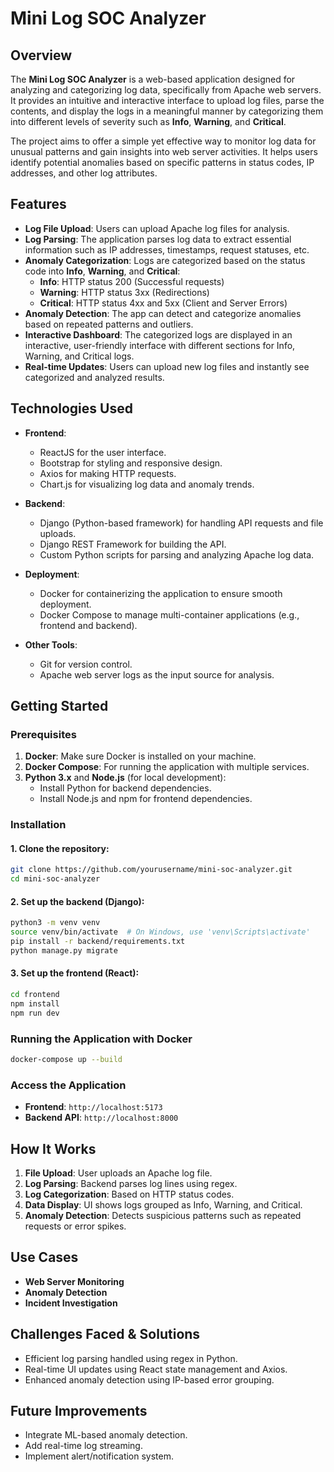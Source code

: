 # Mini Log SOC Analyzer

## Overview

The **Mini Log SOC Analyzer** is a web-based application designed for analyzing and categorizing log data, specifically from Apache web servers. It provides an intuitive and interactive interface to upload log files, parse the contents, and display the logs in a meaningful manner by categorizing them into different levels of severity such as **Info**, **Warning**, and **Critical**.

The project aims to offer a simple yet effective way to monitor log data for unusual patterns and gain insights into web server activities. It helps users identify potential anomalies based on specific patterns in status codes, IP addresses, and other log attributes.

## Features

- **Log File Upload**: Users can upload Apache log files for analysis.
- **Log Parsing**: The application parses log data to extract essential information such as IP addresses, timestamps, request statuses, etc.
- **Anomaly Categorization**: Logs are categorized based on the status code into **Info**, **Warning**, and **Critical**:
  - **Info**: HTTP status 200 (Successful requests)
  - **Warning**: HTTP status 3xx (Redirections)
  - **Critical**: HTTP status 4xx and 5xx (Client and Server Errors)
- **Anomaly Detection**: The app can detect and categorize anomalies based on repeated patterns and outliers.
- **Interactive Dashboard**: The categorized logs are displayed in an interactive, user-friendly interface with different sections for Info, Warning, and Critical logs.
- **Real-time Updates**: Users can upload new log files and instantly see categorized and analyzed results.

## Technologies Used

- **Frontend**:
  - ReactJS for the user interface.
  - Bootstrap for styling and responsive design.
  - Axios for making HTTP requests.
  - Chart.js for visualizing log data and anomaly trends.

- **Backend**:
  - Django (Python-based framework) for handling API requests and file uploads.
  - Django REST Framework for building the API.
  - Custom Python scripts for parsing and analyzing Apache log data.
  
- **Deployment**:
  - Docker for containerizing the application to ensure smooth deployment.
  - Docker Compose to manage multi-container applications (e.g., frontend and backend).

- **Other Tools**:
  - Git for version control.
  - Apache web server logs as the input source for analysis.

## Getting Started

### Prerequisites

1. **Docker**: Make sure Docker is installed on your machine.
2. **Docker Compose**: For running the application with multiple services.
3. **Python 3.x** and **Node.js** (for local development):
   - Install Python for backend dependencies.
   - Install Node.js and npm for frontend dependencies.

### Installation

#### 1. Clone the repository:

```bash
git clone https://github.com/yourusername/mini-soc-analyzer.git
cd mini-soc-analyzer
```

#### 2. Set up the backend (Django):

```bash
python3 -m venv venv
source venv/bin/activate  # On Windows, use 'venv\Scripts\activate'
pip install -r backend/requirements.txt
python manage.py migrate
```

#### 3. Set up the frontend (React):

```bash
cd frontend
npm install
npm run dev
```

### Running the Application with Docker

```bash
docker-compose up --build
```

### Access the Application

- **Frontend**: `http://localhost:5173`
- **Backend API**: `http://localhost:8000`

## How It Works

1. **File Upload**: User uploads an Apache log file.
2. **Log Parsing**: Backend parses log lines using regex.
3. **Log Categorization**: Based on HTTP status codes.
4. **Data Display**: UI shows logs grouped as Info, Warning, and Critical.
5. **Anomaly Detection**: Detects suspicious patterns such as repeated requests or error spikes.

## Use Cases

- **Web Server Monitoring**
- **Anomaly Detection**
- **Incident Investigation**

## Challenges Faced & Solutions

- Efficient log parsing handled using regex in Python.
- Real-time UI updates using React state management and Axios.
- Enhanced anomaly detection using IP-based error grouping.

## Future Improvements

- Integrate ML-based anomaly detection.
- Add real-time log streaming.
- Implement alert/notification system.

